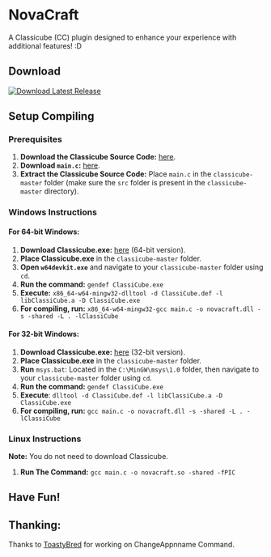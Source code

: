 # NovaCraft

A Classicube (CC) plugin designed to enhance your experience with additional features! :D

## Download

[![Download Latest Release](https://img.shields.io/badge/Download-Last%20Release-brightgreen?style=for-the-badge&logo=github)](https://github.com/mastergive514/NovaCraft2/releases/latest)

## Setup Compiling

### Prerequisites

1. **Download the Classicube Source Code:** [here](https://github.com/UnknownShadow200/ClassiCube/archive/refs/heads/master.zip).
2. **Download `main.c`:** [here](https://raw.githubusercontent.com/mastergive514/NovaCraft2/main/main.c).
3. **Extract the Classicube Source Code:** Place `main.c` in the `classicube-master` folder (make sure the `src` folder is present in the `classicube-master` directory).

### Windows Instructions

#### For 64-bit Windows:

1. **Download Classicube.exe:** [here](https://www.classicube.net/download/) (64-bit version).
2. **Place Classicube.exe** in the `classicube-master` folder.
3. **Open `w64devkit.exe`** and navigate to your `classicube-master` folder using `cd`.
4. **Run the command:** 
   ```gendef ClassiCube.exe```
5. **Execute:** ```x86_64-w64-mingw32-dlltool -d ClassiCube.def -l libClassiCube.a -D ClassiCube.exe```
6. **For compiling, run:** ```x86_64-w64-mingw32-gcc main.c -o novacraft.dll -s -shared -L . -lClassiCube```
#### For 32-bit Windows:
1. **Download Classicube.exe:** [here](https://www.classicube.net/download/) (32-bit version).
2. **Place Classicube.exe** in the `classicube-master` folder.
3. **Run** ```msys.bat```: Located in the ```C:\MinGW\msys\1.0``` folder, then navigate to your ```classicube-master``` folder using ```cd```.
4. **Run the command:** ```gendef ClassiCube.exe```
5. **Execute**: ```dlltool -d ClassiCube.def -l libClassiCube.a -D ClassiCube.exe```
6. **For compiling, run:** ```gcc main.c -o novacraft.dll -s -shared -L . -lClassiCube```
### Linux Instructions
**Note:** You do not need to download Classicube.
1. **Run The Command:** ```gcc main.c -o novacraft.so -shared -fPIC```


## Have Fun!


## Thanking:

Thanks to [ToastyBred](https://github.com/1ToastyBred1/) for working on ChangeAppnname Command.

